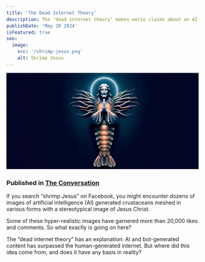 ```yaml
---
title: 'The Dead Internet Theory'
description: The ‘dead internet theory’ makes eerie claims about an AI-run web. The truth is more sinister
publishDate: 'May 20 2024'
isFeatured: true
seo:
  image:
    src: '/shrimp-jesus.png'
    alt: Shrimp Jesus
---
```


![Shrimp Jesus](./shrimp-jesus.jpg)

### Published in [The Conversation](https://https://theconversation.com/the-dead-internet-theory-makes-eerie-claims-about-an-ai-run-web-the-truth-is-more-sinister-229609)

If you search “shrimp Jesus” on Facebook, you might encounter dozens of images of artificial intelligence (AI) generated crustaceans meshed in various forms with a stereotypical image of Jesus Christ.

Some of these hyper-realistic images have garnered more than 20,000 likes and comments. So what exactly is going on here?

The “dead internet theory” has an explanation: AI and bot-generated content has surpassed the human-generated internet. But where did this idea come from, and does it have any basis in reality?

